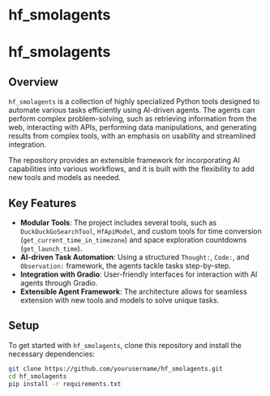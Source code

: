 # hf_smolagents

# hf_smolagents

## Overview
`hf_smolagents` is a collection of highly specialized Python tools designed to automate various tasks efficiently using AI-driven agents. The agents can perform complex problem-solving, such as retrieving information from the web, interacting with APIs, performing data manipulations, and generating results from complex tools, with an emphasis on usability and streamlined integration.

The repository provides an extensible framework for incorporating AI capabilities into various workflows, and it is built with the flexibility to add new tools and models as needed.

## Key Features
- **Modular Tools**: The project includes several tools, such as `DuckDuckGoSearchTool`, `HfApiModel`, and custom tools for time conversion (`get_current_time_in_timezone`) and space exploration countdowns (`get_launch_time`).
- **AI-driven Task Automation**: Using a structured `Thought:`, `Code:`, and `Observation:` framework, the agents tackle tasks step-by-step.
- **Integration with Gradio**: User-friendly interfaces for interaction with AI agents through Gradio.
- **Extensible Agent Framework**: The architecture allows for seamless extension with new tools and models to solve unique tasks.

## Setup
To get started with `hf_smolagents`, clone this repository and install the necessary dependencies:

```bash
git clone https://github.com/yourusername/hf_smolagents.git
cd hf_smolagents
pip install -r requirements.txt

